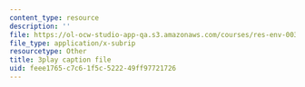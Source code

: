 ```yaml
---
content_type: resource
description: ''
file: https://ol-ocw-studio-app-qa.s3.amazonaws.com/courses/res-env-003-earthdnas-climate-101-fall-2019/feee1765c7c61f5c522249ff97721726_g6Ksr5sJ0sM.srt
file_type: application/x-subrip
resourcetype: Other
title: 3play caption file
uid: feee1765-c7c6-1f5c-5222-49ff97721726
---
```

